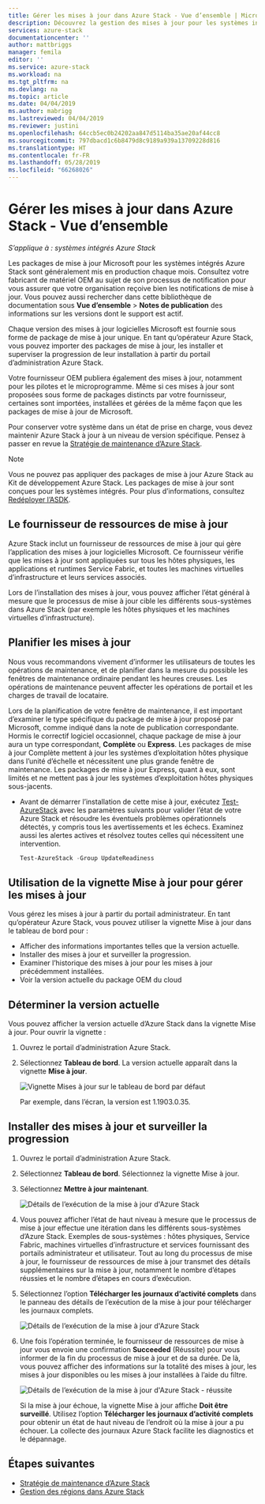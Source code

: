 ```yaml
---
title: Gérer les mises à jour dans Azure Stack - Vue d’ensemble | Microsoft Docs
description: Découvrez la gestion des mises à jour pour les systèmes intégrés Azure Stack.
services: azure-stack
documentationcenter: ''
author: mattbriggs
manager: femila
editor: ''
ms.service: azure-stack
ms.workload: na
ms.tgt_pltfrm: na
ms.devlang: na
ms.topic: article
ms.date: 04/04/2019
ms.author: mabrigg
ms.lastreviewed: 04/04/2019
ms.reviewer: justini
ms.openlocfilehash: 64ccb5ec0b24202aa847d5114ba35ae20af44cc8
ms.sourcegitcommit: 797dbacd1c6b8479d8c9189a939a13709228d816
ms.translationtype: HT
ms.contentlocale: fr-FR
ms.lasthandoff: 05/28/2019
ms.locfileid: "66268026"
---
```

# <a name="manage-updates-in-azure-stack-overview"></a>Gérer les mises à jour dans Azure Stack - Vue d’ensemble

*S’applique à : systèmes intégrés Azure Stack*

Les packages de mise à jour Microsoft pour les systèmes intégrés Azure Stack sont généralement mis en production chaque mois. Consultez votre fabricant de matériel OEM au sujet de son processus de notification pour vous assurer que votre organisation reçoive bien les notifications de mise à jour. Vous pouvez aussi rechercher dans cette bibliothèque de documentation sous **Vue d’ensemble** > **Notes de publication** des informations sur les versions dont le support est actif. 

Chaque version des mises à jour logicielles Microsoft est fournie sous forme de package de mise à jour unique. En tant qu’opérateur Azure Stack, vous pouvez importer des packages de mise à jour, les installer et superviser la progression de leur installation à partir du portail d’administration Azure Stack.

Votre fournisseur OEM publiera également des mises à jour, notamment pour les pilotes et le microprogramme. Même si ces mises à jour sont proposées sous forme de packages distincts par votre fournisseur, certaines sont importées, installées et gérées de la même façon que les packages de mise à jour de Microsoft.

Pour conserver votre système dans un état de prise en charge, vous devez maintenir Azure Stack à jour à un niveau de version spécifique. Pensez à passer en revue la [Stratégie de maintenance d’Azure Stack](azure-stack-servicing-policy.md).

> [!NOTE]
> Vous ne pouvez pas appliquer des packages de mise à jour Azure Stack au Kit de développement Azure Stack. Les packages de mise à jour sont conçues pour les systèmes intégrés. Pour plus d’informations, consultez [Redéployer l’ASDK](/azure-stack/asdk).

## <a name="the-update-resource-provider"></a>Le fournisseur de ressources de mise à jour

Azure Stack inclut un fournisseur de ressources de mise à jour qui gère l’application des mises à jour logicielles Microsoft. Ce fournisseur vérifie que les mises à jour sont appliquées sur tous les hôtes physiques, les applications et runtimes Service Fabric, et toutes les machines virtuelles d’infrastructure et leurs services associés.

Lors de l’installation des mises à jour, vous pouvez afficher l’état général à mesure que le processus de mise à jour cible les différents sous-systèmes dans Azure Stack (par exemple les hôtes physiques et les machines virtuelles d’infrastructure).

## <a name="plan-for-updates"></a>Planifier les mises à jour

Nous vous recommandons vivement d’informer les utilisateurs de toutes les opérations de maintenance, et de planifier dans la mesure du possible les fenêtres de maintenance ordinaire pendant les heures creuses. Les opérations de maintenance peuvent affecter les opérations de portail et les charges de travail de locataire.

Lors de la planification de votre fenêtre de maintenance, il est important d’examiner le type spécifique du package de mise à jour proposé par Microsoft, comme indiqué dans la note de publication correspondante. Hormis le correctif logiciel occasionnel, chaque package de mise à jour aura un type correspondant, **Complète** ou **Express**. Les packages de mise à jour Complète mettent à jour les systèmes d’exploitation hôtes physique dans l’unité d’échelle et nécessitent une plus grande fenêtre de maintenance. Les packages de mise à jour Express, quant à eux, sont limités et ne mettent pas à jour les systèmes d’exploitation hôtes physiques sous-jacents.

- Avant de démarrer l’installation de cette mise à jour, exécutez [Test-AzureStack](azure-stack-diagnostic-test.md) avec les paramètres suivants pour valider l’état de votre Azure Stack et résoudre les éventuels problèmes opérationnels détectés, y compris tous les avertissements et les échecs. Examinez aussi les alertes actives et résolvez toutes celles qui nécessitent une intervention.  

  ```powershell
  Test-AzureStack -Group UpdateReadiness
  ``` 

## <a name="using-the-update-tile-to-manage-updates"></a>Utilisation de la vignette Mise à jour pour gérer les mises à jour

Vous gérez les mises à jour à partir du portail administrateur. En tant qu’opérateur Azure Stack, vous pouvez utiliser la vignette Mise à jour dans le tableau de bord pour :

- Afficher des informations importantes telles que la version actuelle.
- Installer des mises à jour et surveiller la progression.
- Examiner l’historique des mises à jour pour les mises à jour précédemment installées.
- Voir la version actuelle du package OEM du cloud
 
## <a name="determine-the-current-version"></a>Déterminer la version actuelle

Vous pouvez afficher la version actuelle d’Azure Stack dans la vignette Mise à jour. Pour ouvrir la vignette :

1. Ouvrez le portail d’administration Azure Stack.
2. Sélectionnez **Tableau de bord**. La version actuelle apparaît dans la vignette **Mise à jour**. 

    ![Vignette Mises à jour sur le tableau de bord par défaut](./media/azure-stack-updates/image1.png)

    Par exemple, dans l’écran, la version est 1.1903.0.35.

## <a name="install-updates-and-monitor-progress"></a>Installer des mises à jour et surveiller la progression


1. Ouvrez le portail d’administration Azure Stack.
2. Sélectionnez **Tableau de bord**. Sélectionnez la vignette Mise à jour.
3. Sélectionnez **Mettre à jour maintenant**.

    ![Détails de l’exécution de la mise à jour d'Azure Stack](media/azure-stack-updates/azure-stack-update-button.png)

4.  Vous pouvez afficher l’état de haut niveau à mesure que le processus de mise à jour effectue une itération dans les différents sous-systèmes d’Azure Stack. Exemples de sous-systèmes : hôtes physiques, Service Fabric, machines virtuelles d’infrastructure et services fournissant des portails administrateur et utilisateur. Tout au long du processus de mise à jour, le fournisseur de ressources de mise à jour transmet des détails supplémentaires sur la mise à jour, notamment le nombre d’étapes réussies et le nombre d’étapes en cours d’exécution.

5. Sélectionnez l’option **Télécharger les journaux d’activité complets** dans le panneau des détails de l’exécution de la mise à jour pour télécharger les journaux complets.

    ![Détails de l’exécution de la mise à jour d'Azure Stack](media/azure-stack-updates/update-run-details.png)

6. Une fois l’opération terminée, le fournisseur de ressources de mise à jour vous envoie une confirmation **Succeeded** (Réussite) pour vous informer de la fin du processus de mise à jour et de sa durée. De là, vous pouvez afficher des informations sur la totalité des mises à jour, les mises à jour disponibles ou les mises à jour installées à l’aide du filtre.

    ![Détails de l’exécution de la mise à jour d'Azure Stack - réussite](media/azure-stack-updates/update-success.png)

   Si la mise à jour échoue, la vignette Mise à jour affiche **Doit être surveillé**. Utilisez l’option **Télécharger les journaux d’activité complets** pour obtenir un état de haut niveau de l’endroit où la mise à jour a pu échouer. La collecte des journaux Azure Stack facilite les diagnostics et le dépannage.

## <a name="next-steps"></a>Étapes suivantes

- [Stratégie de maintenance d’Azure Stack](azure-stack-servicing-policy.md) 
- [Gestion des régions dans Azure Stack](azure-stack-region-management.md)
